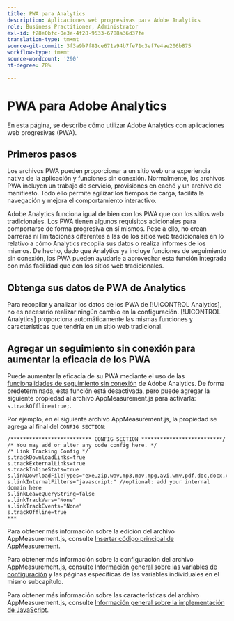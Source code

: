 ```yaml
---
title: PWA para Analytics
description: Aplicaciones web progresivas para Adobe Analytics
role: Business Practitioner, Administrator
exl-id: f28e0bfc-0e3e-4f28-9533-6788a36d37fe
translation-type: tm+mt
source-git-commit: 3f3a9b7f81ce671a94b7fe71c3ef7e4ae206b875
workflow-type: tm+mt
source-wordcount: '290'
ht-degree: 78%

---
```


# PWA para Adobe Analytics

En esta página, se describe cómo utilizar Adobe Analytics con aplicaciones web progresivas (PWA).

## Primeros pasos

Los archivos PWA pueden proporcionar a un sitio web una experiencia nativa de la aplicación y funciones sin conexión. Normalmente, los archivos PWA incluyen un trabajo de servicio, provisiones en caché y un archivo de manifiesto. Todo ello permite agilizar los tiempos de carga, facilita la navegación y mejora el comportamiento interactivo.

Adobe Analytics funciona igual de bien con los PWA que con los sitios web tradicionales. Los PWA tienen algunos requisitos adicionales para comportarse de forma progresiva en sí mismos. Pese a ello, no crean barreras ni limitaciones diferentes a las de los sitios web tradicionales en lo relativo a cómo Analytics recopila sus datos o realiza informes de los mismos. De hecho, dado que Analytics ya incluye funciones de seguimiento sin conexión, los PWA pueden ayudarle a aprovechar esta función integrada con más facilidad que con los sitios web tradicionales.

## Obtenga sus datos de PWA de Analytics

Para recopilar y analizar los datos de los PWA de [!UICONTROL Analytics], no es necesario realizar ningún cambio en la configuración. [!UICONTROL Analytics] proporciona automáticamente las mismas funciones y características que tendría en un sitio web tradicional.

## Agregar un seguimiento sin conexión para aumentar la eficacia de los PWA

Puede aumentar la eficacia de su PWA mediante el uso de las [funcionalidades de seguimiento sin conexión](/help/implement/vars/config-vars/trackoffline.md) de Adobe Analytics. De forma predeterminada, esta función está desactivada, pero puede agregar la siguiente propiedad al archivo AppMeasurement.js para activarla: `s.trackOffline=true;`.

Por ejemplo, en el siguiente archivo AppMeasurement.js, la propiedad se agrega al final del `CONFIG SECTION`:

```
/************************** CONFIG SECTION **************************/ 
/* You may add or alter any code config here. */ 
/* Link Tracking Config */ 
s.trackDownloadLinks=true 
s.trackExternalLinks=true 
s.trackInlineStats=true 
s.linkDownloadFileTypes="exe,zip,wav,mp3,mov,mpg,avi,wmv,pdf,doc,docx,xls,xlsx,ppt,pptx" 
s.linkInternalFilters="javascript:" //optional: add your internal domain here 
s.linkLeaveQueryString=false 
s.linkTrackVars="None" 
s.linkTrackEvents="None" 
s.trackOffline=true
*** 
```

Para obtener más información sobre la edición del archivo AppMeasurement.js, consulte [Insertar código principal de AppMeasurement](/help/implement/other/dtm/c-aa-tool/t-appmeasurement-code.md).

Para obtener más información sobre la configuración del archivo AppMeasurement.js, consulte [Información general sobre las variables de configuración](/help/implement/vars/config-vars/configuration-variables.md) y las páginas específicas de las variables individuales en el mismo subcapítulo.

Para obtener más información sobre las características del archivo AppMeasurement.js, consulte [Información general sobre la implementación de JavaScript](/help/implement/js/overview.md).
